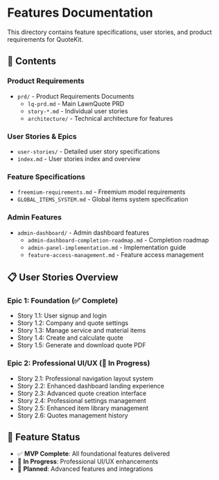 # Features Documentation

This directory contains feature specifications, user stories, and product requirements for QuoteKit.

## 📁 Contents

### Product Requirements
- `prd/` - Product Requirements Documents
  - `lq-prd.md` - Main LawnQuote PRD
  - `story-*.md` - Individual user stories
  - `architecture/` - Technical architecture for features

### User Stories & Epics
- `user-stories/` - Detailed user story specifications
- `index.md` - User stories index and overview

### Feature Specifications
- `freemium-requirements.md` - Freemium model requirements
- `GLOBAL_ITEMS_SYSTEM.md` - Global items system specification

### Admin Features
- `admin-dashboard/` - Admin dashboard features
  - `admin-dashboard-completion-roadmap.md` - Completion roadmap
  - `admin-panel-implementation.md` - Implementation guide
  - `feature-access-management.md` - Feature access management

## 📋 User Stories Overview

### Epic 1: Foundation (✅ Complete)
- Story 1.1: User signup and login
- Story 1.2: Company and quote settings
- Story 1.3: Manage service and material items
- Story 1.4: Create and calculate quote
- Story 1.5: Generate and download quote PDF

### Epic 2: Professional UI/UX (🚀 In Progress)
- Story 2.1: Professional navigation layout system
- Story 2.2: Enhanced dashboard landing experience
- Story 2.3: Advanced quote creation interface
- Story 2.4: Professional settings management
- Story 2.5: Enhanced item library management
- Story 2.6: Quotes management history

## 🎯 Feature Status

- ✅ **MVP Complete**: All foundational features delivered
- 🚀 **In Progress**: Professional UI/UX enhancements
- 🎯 **Planned**: Advanced features and integrations
